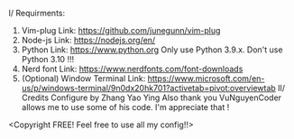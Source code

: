 <!---
 ________   _______   ________  ___      ___ ___  _____ ______      
|\   ___  \|\  ___ \ |\   __  \|\  \    /  /|\  \|\   _ \  _   \    
\ \  \\ \  \ \   __/|\ \  \|\  \ \  \  /  / | \  \ \  \\\__\ \  \   
 \ \  \\ \  \ \  \_|/_\ \  \\\  \ \  \/  / / \ \  \ \  \\|__| \  \  
  \ \  \\ \  \ \  \_|\ \ \  \\\  \ \    / /   \ \  \ \  \    \ \  \ 
   \ \__\\ \__\ \_______\ \_______\ \__/ /     \ \__\ \__\    \ \__\
    \|__| \|__|\|_______|\|_______|\|__|/       \|__|\|__|     \|__|
--->
I/ Requirments:
1. Vim-plug 
	Link: https://github.com/junegunn/vim-plug
2. Node-js
	Link: https://nodejs.org/en/
3. Python
	Link: https://www.python.org
	<DISCLAMIER> Only use Python 3.9.x. Don't use Python 3.10 !!!
4. Nerd font
	Link: https://www.nerdfonts.com/font-downloads
5. (Optional) Window Terminal
	Link: https://www.microsoft.com/en-us/p/windows-terminal/9n0dx20hk701?activetab=pivot:overviewtab
II/ Credits
Configure by Zhang Yao Ying
Also thank you VuNguyenCoder allows me to use some of his code. I'm appreciate that !


<Copyright FREE! Feel free to use all my config!!>
 

                                                                    
                                                                    
                                                                   

